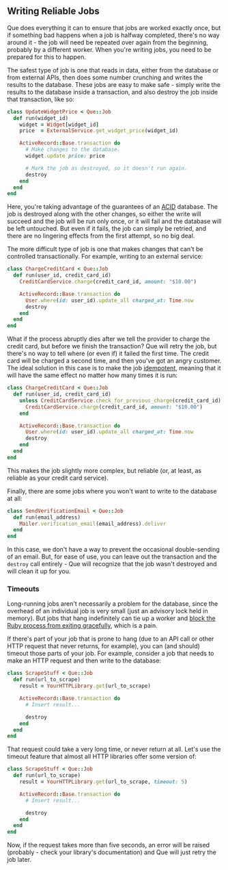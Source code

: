 ## Writing Reliable Jobs

Que does everything it can to ensure that jobs are worked exactly once, but if something bad happens when a job is halfway completed, there's no way around it - the job will need be repeated over again from the beginning, probably by a different worker. When you're writing jobs, you need to be prepared for this to happen.

The safest type of job is one that reads in data, either from the database or from external APIs, then does some number crunching and writes the results to the database. These jobs are easy to make safe - simply write the results to the database inside a transaction, and also destroy the job inside that transaction, like so:

```ruby
class UpdateWidgetPrice < Que::Job
  def run(widget_id)
    widget = Widget[widget_id]
    price  = ExternalService.get_widget_price(widget_id)

    ActiveRecord::Base.transaction do
      # Make changes to the database.
      widget.update price: price

      # Mark the job as destroyed, so it doesn't run again.
      destroy
    end
  end
end
```

Here, you're taking advantage of the guarantees of an [ACID](https://en.wikipedia.org/wiki/ACID) database. The job is destroyed along with the other changes, so either the write will succeed and the job will be run only once, or it will fail and the database will be left untouched. But even if it fails, the job can simply be retried, and there are no lingering effects from the first attempt, so no big deal.

The more difficult type of job is one that makes changes that can't be controlled transactionally. For example, writing to an external service:

```ruby
class ChargeCreditCard < Que::Job
  def run(user_id, credit_card_id)
    CreditCardService.charge(credit_card_id, amount: "$10.00")

    ActiveRecord::Base.transaction do
      User.where(id: user_id).update_all charged_at: Time.now
      destroy
    end
  end
end
```

What if the process abruptly dies after we tell the provider to charge the credit card, but before we finish the transaction? Que will retry the job, but there's no way to tell where (or even if) it failed the first time. The credit card will be charged a second time, and then you've got an angry customer. The ideal solution in this case is to make the job [idempotent](https://en.wikipedia.org/wiki/Idempotence), meaning that it will have the same effect no matter how many times it is run:

```ruby
class ChargeCreditCard < Que::Job
  def run(user_id, credit_card_id)
    unless CreditCardService.check_for_previous_charge(credit_card_id)
      CreditCardService.charge(credit_card_id, amount: "$10.00")
    end

    ActiveRecord::Base.transaction do
      User.where(id: user_id).update_all charged_at: Time.now
      destroy
    end
  end
end
```

This makes the job slightly more complex, but reliable (or, at least, as reliable as your credit card service).

Finally, there are some jobs where you won't want to write to the database at all:

```ruby
class SendVerificationEmail < Que::Job
  def run(email_address)
    Mailer.verification_email(email_address).deliver
  end
end
```

In this case, we don't have a way to prevent the occasional double-sending of an email. But, for ease of use, you can leave out the transaction and the `destroy` call entirely - Que will recognize that the job wasn't destroyed and will clean it up for you.

### Timeouts

Long-running jobs aren't necessarily a problem for the database, since the overhead of an individual job is very small (just an advisory lock held in memory). But jobs that hang indefinitely can tie up a worker and [block the Ruby process from exiting gracefully](https://github.com/que-rb/que/blob/master/docs/shutting_down_safely.md), which is a pain.

If there's part of your job that is prone to hang (due to an API call or other HTTP request that never returns, for example), you can (and should) timeout those parts of your job. For example, consider a job that needs to make an HTTP request and then write to the database:

```ruby
class ScrapeStuff < Que::Job
  def run(url_to_scrape)
    result = YourHTTPLibrary.get(url_to_scrape)

    ActiveRecord::Base.transaction do
      # Insert result...

      destroy
    end
  end
end
```

That request could take a very long time, or never return at all. Let's use the timeout feature that almost all HTTP libraries offer some version of:

```ruby
class ScrapeStuff < Que::Job
  def run(url_to_scrape)
    result = YourHTTPLibrary.get(url_to_scrape, timeout: 5)

    ActiveRecord::Base.transaction do
      # Insert result...

      destroy
    end
  end
end
```

Now, if the request takes more than five seconds, an error will be raised (probably - check your library's documentation) and Que will just retry the job later.
